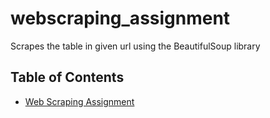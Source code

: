 # webscraping_assignment
Scrapes the table in given url using the BeautifulSoup library

## Table of Contents

- [Web Scraping Assignment](#installation)
